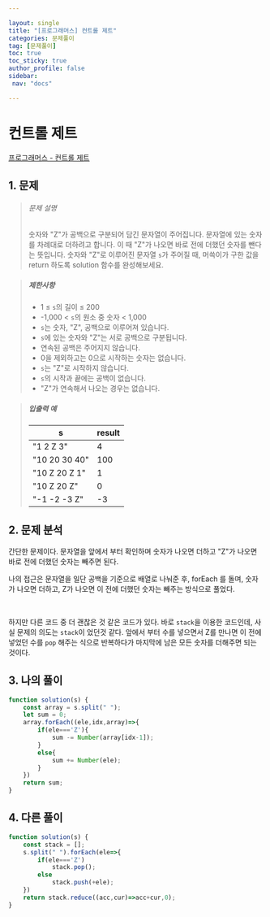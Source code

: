 ```yaml
---

layout: single
title: "[프로그래머스] 컨트롤 제트"
categories: 문제풀이
tag: [문제풀이]
toc: true
toc_sticky: true
author_profile: false
sidebar:
 nav: "docs"

---
```


# 컨트롤 제트

[프로그래머스 - 컨트롤 제트](https://school.programmers.co.kr/learn/courses/30/lessons/120853)



## 1. 문제

> ###### 문제 설명
> 
> 숫자와 "Z"가 공백으로 구분되어 담긴 문자열이 주어집니다. 문자열에 있는 숫자를 차례대로 더하려고 합니다. 이 때 "Z"가 나오면 바로 전에 더했던 숫자를 뺀다는 뜻입니다. 숫자와 "Z"로 이루어진 문자열 `s`가 주어질 때, 머쓱이가 구한 값을 return 하도록 solution 함수를 완성해보세요.

> ##### 제한사항
> 
> - 1 ≤ `s`의 길이 ≤ 200
> - -1,000 < `s`의 원소 중 숫자 < 1,000
> - `s`는 숫자, "Z", 공백으로 이루어져 있습니다.
> - `s`에 있는 숫자와 "Z"는 서로 공백으로 구분됩니다.
> - 연속된 공백은 주어지지 않습니다.
> - 0을 제외하고는 0으로 시작하는 숫자는 없습니다.
> - `s`는 "Z"로 시작하지 않습니다.
> - `s`의 시작과 끝에는 공백이 없습니다.
> - "Z"가 연속해서 나오는 경우는 없습니다.

> ##### 입출력 예
> 
> | s             | result |
> | ------------- | ------ |
> | "1 2 Z 3"     | 4      |
> | "10 20 30 40" | 100    |
> | "10 Z 20 Z 1" | 1      |
> | "10 Z 20 Z"   | 0      |
> | "-1 -2 -3 Z"  | -3     |

## 2. 문제 분석

간단한 문제이다. 문자열을 앞에서 부터 확인하며 숫자가 나오면 더하고 "Z"가 나오면 바로 전에 더했던 숫자는 빼주면 된다. 

나의 접근은 문자열을 일단 공백을 기준으로 배열로 나눠준 후, forEach 를 돌며, 숫자가 나오면 더하고, Z가 나오면 이 전에 더했던 숫자는 빼주는 방식으로 풀었다.

<br>

하지만 다른 코드 중 더 괜찮은 것 같은 코드가 있다. 바로 `stack`을 이용한 코드인데, 사실 문제의 의도는 `stack`이 었던것 같다. 앞에서 부터 수를 넣으면서 Z를 만나면 이 전에 넣었던 수를 `pop` 해주는 식으로 반복하다가 마지막에 남은 모든 숫자를 더해주면 되는 것이다. 

## 3. 나의 풀이

```js
function solution(s) {
    const array = s.split(" ");
    let sum = 0;
    array.forEach((ele,idx,array)=>{
        if(ele==='Z'){
            sum -= Number(array[idx-1]);
        }
        else{
            sum += Number(ele);
        }
    })
    return sum;
}
```

## 4. 다른 풀이

```js
function solution(s) {
    const stack = [];
    s.split(" ").forEach(ele=>{
        if(ele==='Z')
            stack.pop();
        else
            stack.push(+ele);
    })
    return stack.reduce((acc,cur)=>acc+cur,0);
}
```
